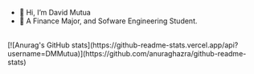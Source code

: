 - 👋 Hi, I’m David Mutua
- 🌱 A Finance Major, and Sofware Engineering Student.
<br>
[![Anurag's GitHub stats](https://github-readme-stats.vercel.app/api?username=DMMutua)](https://github.com/anuraghazra/github-readme-stats)
<!---
DMMutua/DMMutua is a ✨ special ✨ repository because its `README.md` (this file) appears on your GitHub profile.
You can click the Preview link to take a look at your changes.
--->
